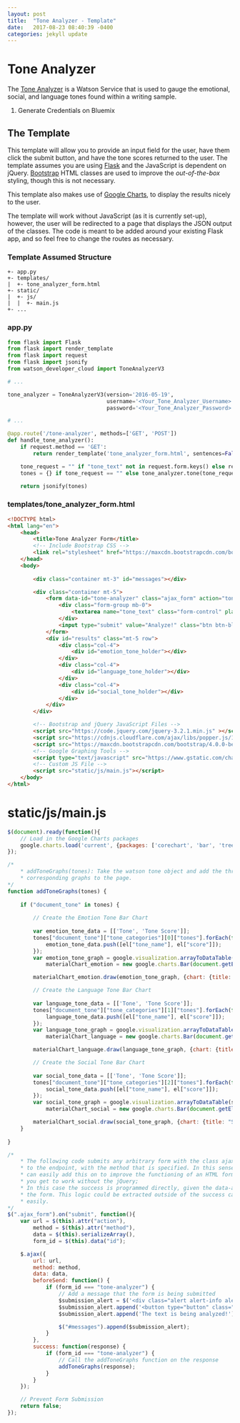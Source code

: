 ```yaml
---
layout: post
title:  "Tone Analyzer - Template"
date:   2017-08-23 08:40:39 -0400
categories: jekyll update
---
```

# Tone Analyzer
The [Tone Analyzer](https://console.bluemix.net/docs/services/tone-analyzer/getting-started.html) is a Watson Service that is used to gauge the emotional, social, and language tones found within a writing sample.

1. Generate Credentials on Bluemix

## The Template
This template will allow you to provide an input field for the user, have them click the submit button, and have the tone scores returned to the user. The template assumes you are using [Flask](http://flask.pocoo.org/) and the JavaScript is dependent on jQuery. [Bootstrap](http://getbootstrap.com/) HTML classes are used to improve the *out-of-the-box* styling, though this is not necessary.

This template also makes use of [Google Charts](https://developers.google.com/chart/), to display the results nicely to the user.

The template will work without JavaScript (as it is currently set-up), however, the user will be redirected to a page that displays the JSON output of the classes. The code is meant to be added around your existing Flask app, and so feel free to change the routes as necessary.

### Template Assumed Structure
~~~
+- app.py
+- templates/ 
|  +- tone_analyzer_form.html 
+- static/ 
|  +- js/ 
|  |  +- main.js 
+- ... 
~~~

### app.py
~~~python
from flask import Flask
from flask import render_template
from flask import request
from flask import jsonify
from watson_developer_cloud import ToneAnalyzerV3

# ...

tone_analyzer = ToneAnalyzerV3(version='2016-05-19',
                               username='<Your_Tone_Analyzer_Username>',
                               password='<Your_Tone_Analyzer_Password>')

# ...

@app.route('/tone-analyzer', methods=['GET', 'POST'])
def handle_tone_analyzer():
    if request.method == 'GET':
        return render_template('tone_analyzer_form.html', sentences=False)

    tone_request = "" if "tone_text" not in request.form.keys() else request.form['tone_text']
    tones = {} if tone_request == "" else tone_analyzer.tone(tone_request)

    return jsonify(tones)

~~~

### templates/tone\_analyzer\_form.html
~~~html
<!DOCTYPE html>
<html lang="en">
    <head>
        <title>Tone Analyzer Form</title>
        <!-- Include Bootstrap CSS -->
        <link rel="stylesheet" href="https://maxcdn.bootstrapcdn.com/bootstrap/4.0.0-beta/css/bootstrap.min.css" integrity="sha384-/Y6pD6FV/Vv2HJnA6t+vslU6fwYXjCFtcEpHbNJ0lyAFsXTsjBbfaDjzALeQsN6M" crossorigin="anonymous">        
    </head>
    <body>
        
        <div class="container mt-3" id="messages"></div>

        <div class="container mt-5">
            <form data-id="tone-analyzer" class="ajax_form" action="tone-analyzer" method="POST">
                <div class="form-group mb-0">
                    <textarea name="tone_text" class="form-control" placeholder="Text to Analyze..."></textarea>
                </div>
                <input type="submit" value="Analyze!" class="btn btn-block btn-primary">
            </form>
            <div id="results" class="mt-5 row">
                <div class="col-4">
                    <div id="emotion_tone_holder"></div>
                </div>
                <div class="col-4">
                    <div id="language_tone_holder"></div>
                </div>
                <div class="col-4">
                    <div id="social_tone_holder"></div>
                </div>
            </div>
        </div>

        <!-- Bootstrap and jQuery JavaScript Files -->
        <script src="https://code.jquery.com/jquery-3.2.1.min.js" ></script>
        <script src="https://cdnjs.cloudflare.com/ajax/libs/popper.js/1.11.0/umd/popper.min.js" integrity="sha384-b/U6ypiBEHpOf/4+1nzFpr53nxSS+GLCkfwBdFNTxtclqqenISfwAzpKaMNFNmj4" crossorigin="anonymous"></script>
        <script src="https://maxcdn.bootstrapcdn.com/bootstrap/4.0.0-beta/js/bootstrap.min.js" integrity="sha384-h0AbiXch4ZDo7tp9hKZ4TsHbi047NrKGLO3SEJAg45jXxnGIfYzk4Si90RDIqNm1" crossorigin="anonymous"></script>
        <!-- Google Graphing Tools -->
        <script type="text/javascript" src="https://www.gstatic.com/charts/loader.js"></script>        
        <!-- Custom JS File -->
        <script src="static/js/main.js"></script>
    </body>
</html>
~~~

# static/js/main.js
~~~javascript
$(document).ready(function(){
    // Load in the Google Charts packages
    google.charts.load('current', {packages: ['corechart', 'bar', 'treemap']});    
});

/*
    * addToneGraphs(tones): Take the watson tone object and add the three
    * corresponding graphs to the page.
*/
function addToneGraphs(tones) {
    
    if ("document_tone" in tones) {
        
        // Create the Emotion Tone Bar Chart
        
        var emotion_tone_data = [['Tone', 'Tone Score']];
        tones["document_tone"]["tone_categories"][0]["tones"].forEach(function(el, index){
            emotion_tone_data.push([el["tone_name"], el["score"]]);
        });
        var emotion_tone_graph = google.visualization.arrayToDataTable(emotion_tone_data),
            materialChart_emotion = new google.charts.Bar(document.getElementById('emotion_tone_holder'));

        materialChart_emotion.draw(emotion_tone_graph, {chart: {title: "Emotional Tone Content"}, colors: ['#F44336'], legend: {position: 'none'}, bars: 'horizontal'});

        // Create the Language Tone Bar Chart
        
        var language_tone_data = [['Tone', 'Tone Score']];
        tones["document_tone"]["tone_categories"][1]["tones"].forEach(function(el, index){
            language_tone_data.push([el["tone_name"], el["score"]]);
        });
        var language_tone_graph = google.visualization.arrayToDataTable(language_tone_data),
            materialChart_language = new google.charts.Bar(document.getElementById('language_tone_holder'));

        materialChart_language.draw(language_tone_graph, {chart: {title: "Language Tone Content"}, colors: ['#3F51B5'], legend: {position: 'none'}});

        // Create the Social Tone Bar Chart
        
        var social_tone_data = [['Tone', 'Tone Score']];
        tones["document_tone"]["tone_categories"][2]["tones"].forEach(function(el, index){
            social_tone_data.push([el["tone_name"], el["score"]]);
        });
        var social_tone_graph = google.visualization.arrayToDataTable(social_tone_data),
            materialChart_social = new google.charts.Bar(document.getElementById('social_tone_holder'));

        materialChart_social.draw(social_tone_graph, {chart: {title: "Social Tone Content"}, colors: ['#673AB7'], legend: {position: 'none'}, bars: 'horizontal'});
    }
    
}

/* 
    * The following code submits any arbitrary form with the class ajax_form
    * to the endpoint, with the method that is specified. In this sense, you 
    * can easily add this on to improve the functioning of an HTML form that 
    * you get to work without the jQuery;
    * In this case the success is programmed directly, given the data-attribute of
    * the form. This logic could be extracted outside of the success call relatively
    * easily.
*/ 
$(".ajax_form").on("submit", function(){
    var url = $(this).attr("action"),
        method = $(this).attr("method"),
        data = $(this).serializeArray(),
        form_id = $(this).data("id");

    $.ajax({
        url: url,
        method: method,
        data: data,
        beforeSend: function() {
            if (form_id === "tone-analyzer") {
                // Add a message that the form is being submitted
                $submission_alert = $('<div class="alert alert-info alert-dismissable fade show" role="alert" />');
                $submission_alert.append('<button type="button" class="close" data-dismiss="alert" aria-label="Close"><span aria-hidden="true">&times;</span></button>');
                $submission_alert.append('The text is being analyzed!');

                $("#messages").append($submission_alert);
            }
        },
        success: function(response) {
            if (form_id === "tone-analyzer") {
                // Call the addToneGraphs function on the response
                addToneGraphs(response);
            }
        }
    });

    // Prevent Form Submission
    return false;
});
~~~